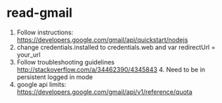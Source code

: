 # read-gmail

1. Follow instructions: https://developers.google.com/gmail/api/quickstart/nodejs
2. change credentials.installed to credentials.web and var redirectUrl = your_url
3. Follow troubleshooting guidelines http://stackoverflow.com/a/34462390/4345843
    4. Need to be in persistent logged in mode
5. google api limits: https://developers.google.com/gmail/api/v1/reference/quota


